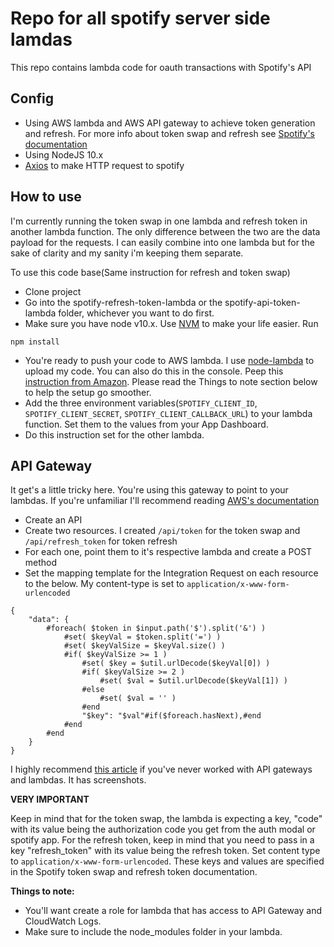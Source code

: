 # Repo for all spotify server side lamdas

This repo contains lambda code for oauth transactions with Spotify's API

## Config
- Using AWS lambda and AWS API gateway to achieve token generation and refresh. For more info about token swap and refresh see [Spotify's documentation](https://developer.spotify.com/documentation/ios/guides/token-swap-and-refresh/)
- Using NodeJS 10.x
- [Axios](https://github.com/axios/axios) to make HTTP request to spotify

## How to use
I'm currently running the token swap in one lambda and refresh token in another lambda function. The only difference between the two are the data payload for the requests. I can easily combine into one lambda but for the sake of clarity and my sanity i'm keeping them separate.

To use this code base(Same instruction for refresh and token swap)
- Clone project
- Go into the spotify-refresh-token-lambda or the spotify-api-token-lambda folder, whichever you want to do first.
- Make sure you have node v10.x. Use [NVM](https://github.com/nvm-sh/nvm) to make your life easier. Run
```
npm install
```
- You're ready to push your code to AWS lambda. I use [node-lambda](https://www.npmjs.com/package/node-lambda) to upload my code. You can also do this in the console. Peep this [instruction from Amazon](https://docs.aws.amazon.com/lambda/latest/dg/getting-started-create-function.html). Please read the Things to note section below to help the setup go smoother.
- Add the three environment variables(`SPOTIFY_CLIENT_ID`, `SPOTIFY_CLIENT_SECRET`, `SPOTIFY_CLIENT_CALLBACK_URL`) to your lambda function. Set them to the values from your App Dashboard.
- Do this instruction set for the other lambda.

## API Gateway
It get's a little tricky here. You're using this gateway to point to your lambdas. If you're unfamiliar I'll recommend reading [AWS's documentation](https://docs.aws.amazon.com/apigateway/latest/developerguide/how-to-create-api.html)
- Create an API
- Create two resources. I created `/api/token` for the token swap and `/api/refresh_token` for token refresh
- For each one, point them to it's respective lambda and create a POST method
- Set the mapping template for the Integration Request on each resource to the below. My content-type is set to `application/x-www-form-urlencoded`

```
{
    "data": {
        #foreach( $token in $input.path('$').split('&') )
            #set( $keyVal = $token.split('=') )
            #set( $keyValSize = $keyVal.size() )
            #if( $keyValSize >= 1 )
                #set( $key = $util.urlDecode($keyVal[0]) )
                #if( $keyValSize >= 2 )
                    #set( $val = $util.urlDecode($keyVal[1]) )
                #else
                    #set( $val = '' )
                #end
                "$key": "$val"#if($foreach.hasNext),#end
            #end
        #end
    }
}
```
I highly recommend [this article](https://blog.summercat.com/using-aws-lambda-and-api-gateway-as-html-form-endpoint.html) if you've never worked with API gateways and lambdas. It has screenshots. 

**VERY IMPORTANT**

Keep in mind that for the token swap, the lambda is expecting a key, "code" with its value being the authorization code you get from the auth modal or spotify app.  For the refresh token, keep in mind that you need to pass in a key "refresh_token" with its value being the refresh token. Set content type to `application/x-www-form-urlencoded`.  These keys and values are specified in the Spotify token swap and refresh token documentation.


**Things to note:**
- You'll want create a role for lambda that has access to API Gateway and CloudWatch Logs.
- Make sure to include the node_modules folder in your lambda.
